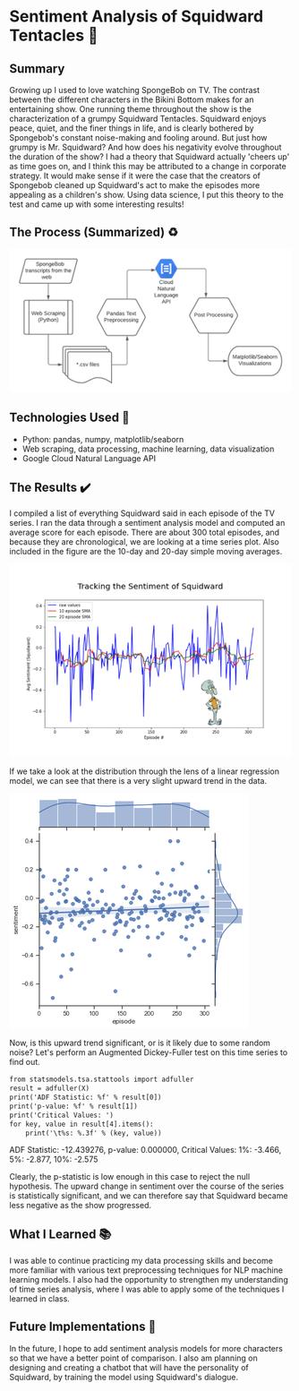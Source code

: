 # Sentiment Analysis of Squidward Tentacles :squid:

## Summary
Growing up I used to love watching SpongeBob on TV. The contrast between the different characters in the Bikini Bottom makes for an entertaining show. One running theme throughout the show is the characterization of a grumpy Squidward Tentacles. Squidward enjoys peace, quiet, and the finer things in life, and is clearly bothered by Spongebob's constant noise-making and fooling around. But just how grumpy is Mr. Squidward? And how does his negativity evolve throughout the duration of the show? I had a theory that Squidward actually 'cheers up' as time goes on, and I think this may be attributed to a change in corporate strategy. It would make sense if it were the case that the creators of Spongebob cleaned up Squidward's act to make the episodes more appealing as a children's show. Using data science, I put this theory to the test and came up with some interesting results!

## The Process (Summarized) :recycle:
![data processing flowchart](images/spongebob-sentiment-diagram.png)

## Technologies Used :microscope:
- Python: pandas, numpy, matplotlib/seaborn
- Web scraping, data processing, machine learning, data visualization
- Google Cloud Natural Language API

## The Results :heavy_check_mark:
I compiled a list of everything Squidward said in each episode of the TV series. I ran the data through a sentiment analysis model and computed an average score for each episode. There are about 300 total episodes, and because they are chronological, we are looking at a time series plot. Also included in the figure are the 10-day and 20-day simple moving averages.

![squidward sentiment time series graph](images/squidward_chart_edited.jpg)

If we take a look at the distribution through the lens of a linear regression model, we can see that there is a very slight upward trend in the data.

![regression fit of data](images/squid_regression.png)

Now, is this upward trend significant, or is it likely due to some random noise? Let's perform an Augmented Dickey-Fuller test on this time series to find out.

    from statsmodels.tsa.stattools import adfuller
    result = adfuller(X)
    print('ADF Statistic: %f' % result[0])
    print('p-value: %f' % result[1])
    print('Critical Values: ')
    for key, value in result[4].items():
        print('\t%s: %.3f' % (key, value))
        
ADF Statistic: -12.439276, 
p-value: 0.000000, 
Critical Values: 
	1%: -3.466, 
	5%: -2.877, 
	10%: -2.575
	
Clearly, the p-statistic is low enough in this case to reject the null hypothesis. The upward change in sentiment over the course of the series is statistically significant, and we can therefore say that Squidward became less negative as the show progressed.

## What I Learned :books:

I was able to continue practicing my data processing skills and become more familiar with various text preprocessing techniques for NLP machine learning models. I also had the opportunity to strengthen my understanding of time series analysis, where I was able to apply some of the techniques I learned in class.

## Future Implementations :rocket:

In the future, I hope to add sentiment analysis models for more characters so that we have a better point of comparison. I also am planning on designing and creating a chatbot that will have the personality of Squidward, by training the model using Squidward's dialogue.
